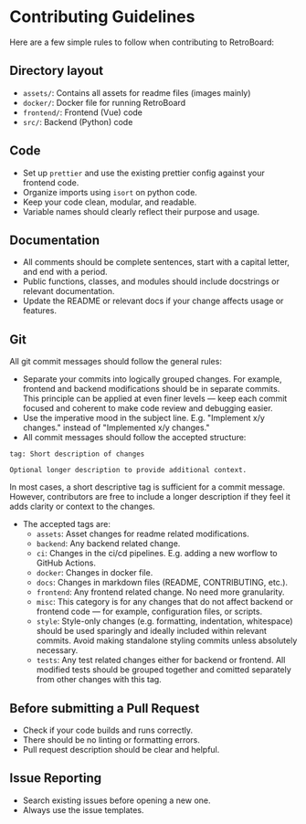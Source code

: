 # Contributing Guidelines

Here are a few simple rules to follow when contributing to RetroBoard:

## Directory layout

* `assets/`: Contains all assets for readme files (images mainly)
* `docker/`: Docker file for running RetroBoard
* `frontend/`: Frontend (Vue) code
* `src/`: Backend (Python) code

## Code

* Set up `prettier` and use the existing prettier config against your frontend code.
* Organize imports using `isort` on python code.
* Keep your code clean, modular, and readable.
* Variable names should clearly reflect their purpose and usage.

## Documentation

* All comments should be complete sentences, start with a capital letter, and end with a period.
* Public functions, classes, and modules should include docstrings or relevant documentation.
* Update the README or relevant docs if your change affects usage or features.

## Git

All git commit messages should follow the general rules:

* Separate your commits into logically grouped changes. For example, frontend and backend modifications should be in separate commits. This principle can be applied at even finer levels — keep each commit focused and coherent to make code review and debugging easier.
* Use the imperative mood in the subject line. E.g. "Implement x/y changes." instead of "Implemented x/y changes."
* All commit messages should follow the accepted structure:

```text
tag: Short description of changes

Optional longer description to provide additional context.
```

In most cases, a short descriptive tag is sufficient for a commit message. However, contributors are free to include a longer description if they feel it adds clarity or context to the changes.

* The accepted tags are:
  * `assets`: Asset changes for readme related modifications.
  * `backend`: Any backend related change.
  * `ci`: Changes in the ci/cd pipelines. E.g. adding a new worflow to GitHub Actions.
  * `docker`: Changes in docker file.
  * `docs`: Changes in markdown files (README, CONTRIBUTING, etc.).
  * `frontend`: Any frontend related change. No need more granularity.
  * `misc`: This category is for any changes that do not affect backend or frontend code — for example, configuration files, or scripts.
  * `style`: Style-only changes (e.g. formatting, indentation, whitespace) should be used sparingly and ideally included within relevant commits. Avoid making standalone styling commits unless absolutely necessary.
  * `tests`: Any test related changes either for backend or frontend. All modified tests should be grouped together and comitted separately from other changes with this tag.

## Before submitting a Pull Request

* Check if your code builds and runs correctly.
* There should be no linting or formatting errors.
* Pull request description should be clear and helpful.

## Issue Reporting

* Search existing issues before opening a new one.
* Always use the issue templates.
